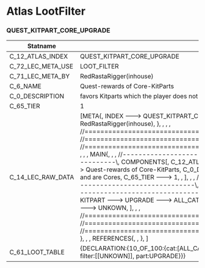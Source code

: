 

# Atlas LootFilter





### QUEST_KITPART_CORE_UPGRADE
| Statname | Value | 
|  --  |  --  | 
| C_12_ATLAS_INDEX | QUEST_KITPART_CORE_UPGRADE | 
| C_72_LEC_META_USE | LOOT_FILTER | 
| C_71_LEC_META_BY | RedRastaRigger(inhouse) | 
| C_6_NAME | Quest-rewards of Core-KitParts | 
| C_0_DESCRIPTION | favors Kitparts which the player does not have and are Cores | 
| C_65_TIER | 1 | 
| C_14_LEC_RAW_DATA | [META{,   INDEX ---> QUEST_KITPART_CORE_UPGRADE,   USE   ---> LOOT_FILTER,   BY    ---> RedRastaRigger(inhouse), }, , , , //==============================================================================\\, //==============================================================================\\, //==============================================================================\\, , , , MAIN{, , , //------------------------------------------------------------------------------\\,   COMPONENTS[,     C_12_ATLAS_INDEX ---> QUEST_KITPART_CORE_UPGRADE,     C_6_NAME ---> Quest-rewards of Core-KitParts,     C_0_DESCRIPTION ---> favors Kitparts which the player does not have and are Cores,     C_65_TIER ---> 1, ,   ], , , //------------------------------------------------------------------------------\\,   FLAGS[,     F_12_LOOT_FILTER,   ], , , //------------------------------------------------------------------------------\\,   LOOTFILTER[,     90_OF_100:,         KITPART ---> UPGRADE ---> ALL_CAT ---> UNKOWN,     10_OF_100:,         KITPART ---> CORE ---> ALL_CAT ---> UNKOWN,   ], , , //==============================================================================\\, //==============================================================================\\, //==============================================================================\\, }, , , REFERENCES{, , }, ] | 
| C_61_LOOT_TABLE | {DECLARATION:{10_OF_100:{cat:[ALL_CAT], filter:[[UNKOWN]], part:CORE}, 90_OF_100:{cat:[ALL_CAT], filter:[[UNKOWN]], part:UPGRADE}}} | 

